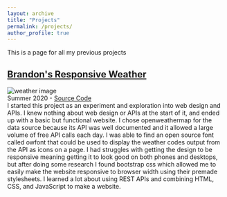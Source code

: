 ```yaml
---
layout: archive
title: "Projects"
permalink: /projects/
author_profile: true
---
```

This is a page for all my previous projects

## [Brandon's Responsive Weather](https://bcguzy.github.io/Brandons-Responsive-Weather/)
![weather image](https://bcguzy.github.io/images/weatherExample.PNG)  
Summer 2020 - [Source Code](https://github.com/bcguzy/Brandons-Responsive-Weather)  
I started this project as an experiment and exploration into web design and APIs. I knew nothing about web design or APIs at the start of it, and ended up with a basic but functional website. I chose openweathermap for the data source because its API was well documented and it allowed a large volume of free API calls each day. I was able to find an open source font called owfont that could be used to display the weather codes output from the API as icons on a page. I had struggles with getting the design to be responsive meaning getting it to look good on both phones and desktops, but after doing some research I found bootstrap css which allowed me to easily make the website responsive to browser width using their premade stylesheets. I learned a lot about using REST APIs and combining HTML, CSS, and JavaScript to make a website. 